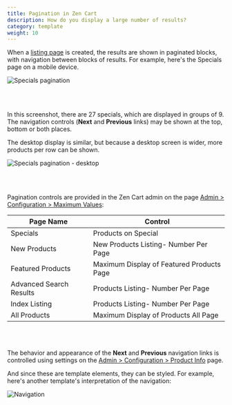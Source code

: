 ```yaml
---
title: Pagination in Zen Cart 
description: How do you display a large number of results? 
category: template
weight: 10 
---
```


When a [listing page](/user/template/listing_page_layout/) is created, the results are shown in paginated blocks, with navigation between blocks of results. For example, here's the Specials page on a mobile device.

![Specials pagination](/images/specials_pagination.png)

<br><br>

In this screenshot, there are 27 specials, which are displayed in groups of 9.  The navigation controls (**Next** and **Previous** links) may be shown at the top, bottom or both places. 

The desktop display is similar, but because a desktop screen is wider, more products per row can be shown. 


![Specials pagination - desktop](/images/specials_pagination_desktop.png)

<br><br>

Pagination controls are provided in the Zen Cart admin on the page [Admin > Configuration > Maximum Values](/user/admin_pages/configuration/configuration_maximumvalues/): 

Page Name | Control 
----------|------- 
Specials  | Products on Special
New Products | New Products Listing- Number Per Page 
Featured Products | Maximum Display of Featured Products Page
Advanced Search Results | Products Listing- Number Per Page 
Index Listing | Products Listing- Number Per Page 
All Products | Maximum Display of Products All Page 

<br><br>

The behavior and appearance of the **Next** and **Previous** navigation links is controlled using settings on the [Admin > Configuration > Product Info](/user/admin_pages/configuration/configuration_productinfo/) page. 

And since these are template elements, they can be styled.  For example, here's another template's interpretation of the navigation: 

![Navigation](/images/next_prev_2.png)


